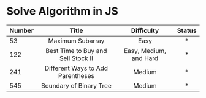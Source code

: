 # Solve Algorithm in JS

| Number        |         Title |     Difficulty |          Status |
| ------------- |:-------------:|:--------------:| :--------------:|
| 53            | Maximum Subarray| Easy         |  * |
| 122           | Best Time to Buy and Sell Stock II| Easy, Medium, and Hard         |  * |
| 241           | Different Ways to Add Parentheses|  Medium | * |
| 545            | Boundary of Binary Tree | Medium         |  * |
